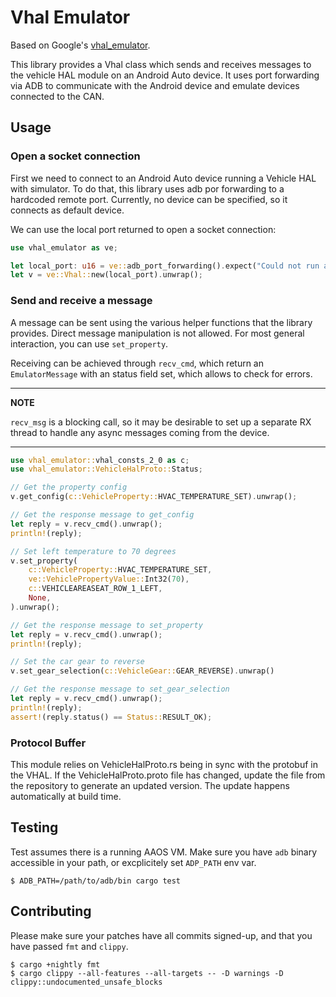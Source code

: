 # Vhal Emulator

Based on Google's [vhal_emulator](https://android.googlesource.com/platform/packages/services/Car/+/refs/heads/main/tools/emulator/).

This library provides a Vhal class which sends and receives messages to the
vehicle HAL module on an Android Auto device.
It uses port forwarding via ADB to communicate with the Android device and
emulate devices connected to the CAN.

## Usage

### Open a socket connection

First we need to connect to an Android Auto device running a Vehicle HAL with simulator.
To do that, this library uses adb por forwarding to a hardcoded remote port.
Currently, no device can be specified, so it connects as default device.

We can use the local port returned to open a socket connection:

```rust
use vhal_emulator as ve;

let local_port: u16 = ve::adb_port_forwarding().expect("Could not run adb for port forwarding");
let v = ve::Vhal::new(local_port).unwrap();
```

### Send and receive a message

A message can be sent using the various helper functions that the library provides.
Direct message manipulation is not allowed. For most general interaction, you
can use `set_property`.

Receiving can be achieved through `recv_cmd`, which return an `EmulatorMessage`
with an status field set, which allows to check for errors.

---
**NOTE**

`recv_msg` is a blocking call, so it may be desirable to set up a
separate RX thread to handle any async messages coming from the device.

---

```rust
use vhal_emulator::vhal_consts_2_0 as c;
use vhal_emulator::VehicleHalProto::Status;

// Get the property config
v.get_config(c::VehicleProperty::HVAC_TEMPERATURE_SET).unwrap();

// Get the response message to get_config
let reply = v.recv_cmd().unwrap();
println!(reply);

// Set left temperature to 70 degrees
v.set_property(
    c::VehicleProperty::HVAC_TEMPERATURE_SET,
    ve::VehiclePropertyValue::Int32(70),
    c::VEHICLEAREASEAT_ROW_1_LEFT,
    None,
).unwrap();

// Get the response message to set_property
let reply = v.recv_cmd().unwrap();
println!(reply);

// Set the car gear to reverse
v.set_gear_selection(c::VehicleGear::GEAR_REVERSE).unwrap()

// Get the response message to set_gear_selection
let reply = v.recv_cmd().unwrap();
println!(reply);
assert!(reply.status() == Status::RESULT_OK);
```

### Protocol Buffer
This module relies on VehicleHalProto.rs being in sync with the protobuf in
the VHAL. If the VehicleHalProto.proto file has changed, update the file
from the repository to generate an updated version. The update happens
automatically at build time.

## Testing

Test assumes there is a running AAOS VM. Make sure you have `adb` binary
accessible in your path, or excplicitely set `ADP_PATH` env var.

```shell
$ ADB_PATH=/path/to/adb/bin cargo test
```

## Contributing

Please make sure your patches have all commits signed-up, and that you
have passed `fmt` and `clippy`.

```shell
$ cargo +nightly fmt
$ cargo clippy --all-features --all-targets -- -D warnings -D clippy::undocumented_unsafe_blocks
```